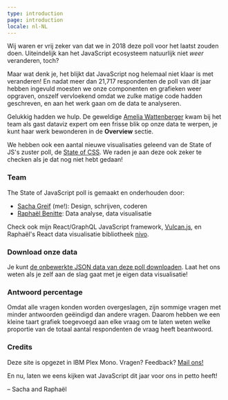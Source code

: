 ```yaml
---
type: introduction
page: introduction
locale: nl-NL
---
```


<span class="first-letter">W</span>ij waren er vrij zeker van dat we in 2018 deze poll voor het laatst zouden doen. Uiteindelijk kan het JavaScript ecosysteem natuurlijk niet *weer* veranderen, toch?

Maar wat denk je, het blijkt dat JavaScript nog helemaal niet klaar is met veranderen! En nadat meer dan 21,717 respondenten de poll van dit jaar hebben ingevuld moesten we onze componenten en grafieken weer opgraven, onszelf vervloekend omdat we zulke matige code hadden geschreven, en aan het werk gaan om de data te analyseren. 

Gelukkig hadden we hulp. De geweldige [Amelia Wattenberger](http://wattenberger.com/) kwam bij het team als gast dataviz expert om een frisse blik op onze data te werpen, je kunt haar werk bewonderen in de **Overview** sectie.

We hebben ook een aantal nieuwe visualisaties geleend van de State of JS's zuster poll, de [State of CSS](https://2019.stateofcss.com/). We raden je aan deze ook zeker te checken als je dat nog niet hebt gedaan!

### Team

The State of JavaScript poll is gemaakt en onderhouden door:

- [Sacha Greif](https://twitter.com/sachagreif) (me!): Design, schrijven, coderen
- [Raphaël Benitte](https://twitter.com/benitteraphael): Data analyse, data visualisatie

Check ook mijn React/GraphQL JavaScript framework, [Vulcan.js](http://vulcanjs.org), en Raphaël's React data visualisatie bibliotheek [nivo](https://nivo.rocks).

### Download onze data

Je kunt [de onbewerkte JSON data van deze poll downloaden](https://www.kaggle.com/sachag/state-of-js-2019). Laat het ons weten als je zelf aan de slag gaat met je eigen data visualisatie!

### Antwoord percentage

Omdat alle vragen konden worden overgeslagen, zijn sommige vragen met minder antwoorden geëindigd dan andere vragen. Daarom hebben we een kleine taart grafiek toegevoegd aan elke vraag om te laten weten welke proportie van de totaal aantal respondenten de vraag heeft beantwoord.  

### Credits

Deze site is opgezet in IBM Plex Mono. Vragen? Feedback? [Mail ons!](mailto:hello@stateofjs.com)

En nu, laten we eens kijken wat JavaScript dit jaar voor ons in petto heeft!

<span class="conclusion__byline">– Sacha and Raphaël</span>